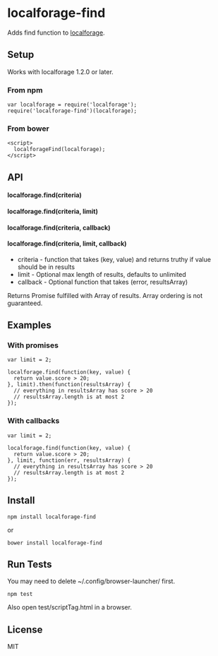 # localforage-find

Adds find function to [localforage](http://mozilla.github.io/localForage/).

## Setup

Works with localforage 1.2.0 or later.

### From npm

```
var localforage = require('localforage');
require('localforage-find')(localforage);
```

### From bower

    <script>
      localforageFind(localforage);
    </script>

## API

#### localforage.find(criteria)
#### localforage.find(criteria, limit)
#### localforage.find(criteria, callback)
#### localforage.find(criteria, limit, callback)

- criteria - function that takes (key, value) and returns truthy if value should be in results
- limit - Optional max length of results, defaults to unlimited
- callback - Optional function that takes (error, resultsArray)

Returns Promise fulfilled with Array of results. Array ordering is not guaranteed.

## Examples

### With promises

```
var limit = 2;

localforage.find(function(key, value) {
  return value.score > 20;
}, limit).then(function(resultsArray) {
  // everything in resultsArray has score > 20
  // resultsArray.length is at most 2
});
```

### With callbacks

```
var limit = 2;

localforage.find(function(key, value) {
  return value.score > 20;
}, limit, function(err, resultsArray) {
  // everything in resultsArray has score > 20
  // resultsArray.length is at most 2
});
```

## Install

```
npm install localforage-find
```

or

```
bower install localforage-find
```

## Run Tests

You may need to delete ~/.config/browser-launcher/ first.

```
npm test
```

Also open test/scriptTag.html in a browser.

## License

MIT